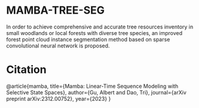 # MAMBA-TREE-SEG
In order to achieve comprehensive and accurate tree resources inventory in small woodlands or local forests with diverse tree species, an improved forest point cloud instance segmentation method based on sparse convolutional neural network is proposed.
# Citation
@article{mamba,
  title={Mamba: Linear-Time Sequence Modeling with Selective State Spaces},
  author={Gu, Albert and Dao, Tri},
  journal={arXiv preprint arXiv:2312.00752},
  year={2023}
}
